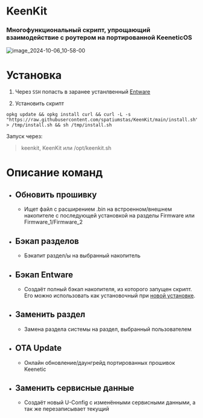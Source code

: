 # KeenKit
### Многофункциональный скрипт, упрощающий взаимодействие с роутером на портированной KeeneticOS

![image_2024-10-06_10-58-00](https://github.com/user-attachments/assets/aca16161-29c0-4eeb-8e08-63216f740bd2)   

# Установка
1. Через `SSH` попасть в заранее устанлвенный [Entware](https://keen-prt.github.io/wiki/helpful/entware)

2. Установить скрипт
```
opkg update && opkg install curl && curl -L -s "https://raw.githubusercontent.com/spatiumstas/KeenKit/main/install.sh" > /tmp/install.sh && sh /tmp/install.sh
```
Запуск через:
>keenkit, KeenKit или /opt/keenkit.sh

#  Описание команд
- ## **Обновить прошивку**
    - Ищет файл с расширением .bin на встроенном/внешнем накопителе с последующей установкой на разделы Firmware или Firmware_1/Firmware_2
- ## **Бэкап разделов**
    - Бэкапит раздел/ы на выбранный накопитель
- ## **Бэкап Entware**
    - Создаёт полный бэкап накопителя, из которого запущен скрипт. Его можно использовать как установочный при [новой установке](/wiki/helpful/entware).
- ## **Заменить раздел**
    - Замена раздела системы на раздел, выбранный пользователем
- ## **OTA Update**
    - Онлайн обновление/даунгрейд портированных прошивок Keenetic
- ## **Заменить сервисные данные**
    - Создаёт новый U-Config с изменёнными сервисными данными, а так же перезаписывает текущий
